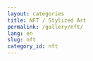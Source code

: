 ```yaml
---
layout: categories
title: NFT / Stylized Art
permalink: /gallery/nft/
lang: en
slug: nft
category_id: nft
---
```




